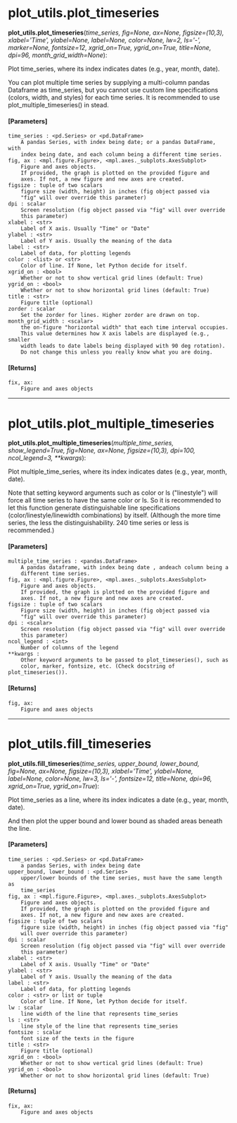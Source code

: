 # plot_utils.plot_timeseries

**plot_utils.plot_timeseries**(*time_series, fig=None, ax=None, figsize=(10,3), xlabel='Time', ylabel=None, label=None, color=None, lw=2, ls='-', marker=None, fontsize=12, xgrid_on=True, ygrid_on=True, title=None, dpi=96, month_grid_width=None*):

Plot time_series, where its index indicates dates (e.g., year, month, date).

You can plot multiple time series by supplying a multi-column pandas Dataframe as time_series, but you cannot use custom line specifications (colors, width, and styles) for each time series. It is recommended to use plot_multiple_timeseries() in stead.

#### [Parameters]
    time_series : <pd.Series> or <pd.DataFrame>
        A pandas Series, with index being date; or a pandas DataFrame, with
        index being date, and each column being a different time series.
    fig, ax : <mpl.figure.Figure>, <mpl.axes._subplots.AxesSubplot>
        Figure and axes objects.
        If provided, the graph is plotted on the provided figure and
        axes. If not, a new figure and new axes are created.
    figsize : tuple of two scalars
        figure size (width, height) in inches (fig object passed via
        "fig" will over override this parameter)
    dpi : scalar
        Screen resolution (fig object passed via "fig" will over override
        this parameter)
    xlabel : <str>
        Label of X axis. Usually "Time" or "Date"
    ylabel : <str>
        Label of Y axis. Usually the meaning of the data
    label : <str>
        Label of data, for plotting legends
    color : <list> or <str>
        Color of line. If None, let Python decide for itself.
    xgrid_on : <bool>
        Whether or not to show vertical grid lines (default: True)
    ygrid_on : <bool>
        Whether or not to show horizontal grid lines (default: True)
    title : <str>
        Figure title (optional)
    zorder : scalar
        Set the zorder for lines. Higher zorder are drawn on top.
    month_grid_width : <scalar>
        the on-figure "horizontal width" that each time interval occupies.
        This value determines how X axis labels are displayed (e.g., smaller
        width leads to date labels being displayed with 90 deg rotation).
        Do not change this unless you really know what you are doing.

#### [Returns]
    fix, ax:
        Figure and axes objects

--------------------------------------------------------
# plot_utils.plot_multiple_timeseries

**plot_utils.plot_multiple_timeseries**(*multiple_time_series, show_legend=True, fig=None, ax=None, figsize=(10,3), dpi=100, ncol_legend=3, \*\*kwargs*):

Plot multiple_time_series, where its index indicates dates (e.g., year, month, date).

Note that setting keyword arguments such as color or ls ("linestyle") will force all time series to have the same color or ls. So it is recommended to let this function generate distinguishable line specifications (color/linestyle/linewidth combinations) by itself. (Although the more time series, the less the distinguishability. 240 time series or less is recommended.)

#### [Parameters]
    multiple_time_series : <pandas.DataFrame>
        A pandas dataframe, with index being date , andeach column being a
        different time series.
    fig, ax : <mpl.figure.Figure>, <mpl.axes._subplots.AxesSubplot>
        Figure and axes objects.
        If provided, the graph is plotted on the provided figure and
        axes. If not, a new figure and new axes are created.
    figsize : tuple of two scalars
        Figure size (width, height) in inches (fig object passed via
        "fig" will over override this parameter)
    dpi : <scalar>
        Screen resolution (fig object passed via "fig" will over override
        this parameter)
    ncol_legend : <int>
        Number of columns of the legend
    **kwargs :
        Other keyword arguments to be passed to plot_timeseries(), such as
        color, marker, fontsize, etc. (Check docstring of plot_timeseries()).

#### [Returns]
    fig, ax:
        Figure and axes objects

---------------------------------------------------------
# plot_utils.fill_timeseries

**plot_utils.fill_timeseries**(*time_series, upper_bound, lower_bound, fig=None, ax=None, figsize=(10,3), xlabel='Time', ylabel=None, label=None, color=None, lw=3, ls='-', fontsize=12, title=None, dpi=96, xgrid_on=True, ygrid_on=True*):

Plot time_series as a line, where its index indicates a date (e.g., year, month, date).

And then plot the upper bound and lower bound as shaded areas beneath the line.

#### [Parameters]
    time_series : <pd.Series> or <pd.DataFrame>
        a pandas Series, with index being date
    upper_bound, lower_bound : <pd.Series>
        upper/lower bounds of the time series, must have the same length as
        time_series
    fig, ax : <mpl.figure.Figure>, <mpl.axes._subplots.AxesSubplot>
        Figure and axes objects.
        If provided, the graph is plotted on the provided figure and
        axes. If not, a new figure and new axes are created.
    figsize : tuple of two scalars
        figure size (width, height) in inches (fig object passed via "fig"
        will over override this parameter)
    dpi : scalar
        Screen resolution (fig object passed via "fig" will over override
        this parameter)
    xlabel : <str>
        Label of X axis. Usually "Time" or "Date"
    ylabel : <str>
        Label of Y axis. Usually the meaning of the data
    label : <str>
        Label of data, for plotting legends
    color : <str> or list or tuple
        Color of line. If None, let Python decide for itself.
    lw : scalar
        line width of the line that represents time_series
    ls : <str>
        line style of the line that represents time_series
    fontsize : scalar
        font size of the texts in the figure
    title : <str>
        Figure title (optional)
    xgrid_on : <bool>
        Whether or not to show vertical grid lines (default: True)
    ygrid_on : <bool>
        Whether or not to show horizontal grid lines (default: True)

#### [Returns]
    fix, ax:
        Figure and axes objects
